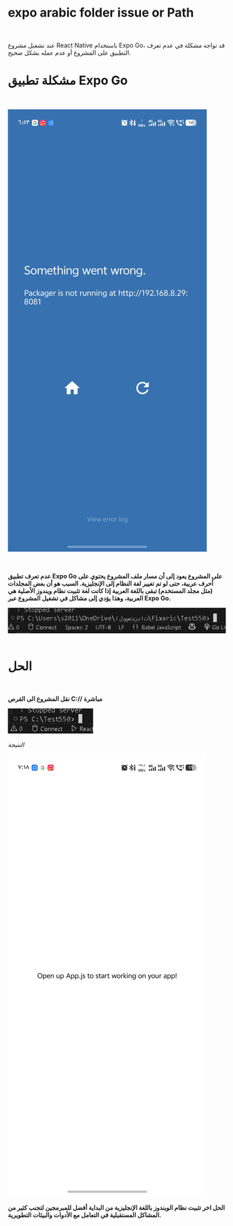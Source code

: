 # expo arabic folder issue or Path
&nbsp;&nbsp;&nbsp;
&nbsp;&nbsp;&nbsp;

عند تشغيل مشروع React Native باستخدام Expo Go، قد تواجه مشكلة في عدم تعرف التطبيق على المشروع أو عدم عمله بشكل صحيح.
&nbsp;&nbsp;&nbsp;
&nbsp;&nbsp;&nbsp;


# مشكلة تطبيق Expo Go 
&nbsp;&nbsp;&nbsp;

![رسالة الخطاء من التطبيق ](Im/فشل_wrong.jpg)

&nbsp;&nbsp;&nbsp;
&nbsp;&nbsp;&nbsp;
&nbsp;&nbsp;&nbsp;
&nbsp;&nbsp;&nbsp;
&nbsp;&nbsp;&nbsp;
&nbsp;&nbsp;&nbsp;
&nbsp;&nbsp;&nbsp;


**عدم تعرف تطبيق Expo Go على المشروع يعود إلى أن مسار ملف المشروع يحتوي على أحرف عربية، حتى لو تم تغيير لغة النظام إلى الإنجليزية. السبب هو أن بعض المجلدات (مثل مجلد المستخدم) تبقى باللغة العربية إذا كانت لغة تثبيت نظام ويندوز الأصلية هي العربية، وهذا يؤدي إلى مشاكل في تشغيل المشروع عبر Expo Go.**



![السبب](Im/مسار_يوجد_فيه_كلمة_عربية.JPG)
&nbsp;&nbsp;&nbsp;
&nbsp;&nbsp;&nbsp;
&nbsp;&nbsp;&nbsp;
&nbsp;&nbsp;&nbsp;
&nbsp;&nbsp;&nbsp;


 # الحل 
 &nbsp;&nbsp;&nbsp;
&nbsp;&nbsp;&nbsp;

 
  **نقل المشروع الى القرص C:// مباشرة**
  &nbsp;&nbsp;&nbsp;
&nbsp;&nbsp;&nbsp;

  ![الحل تجنب مسار يوجد به كلمة عربية ](Im/مسار_مباشر_من_C.JPG)
 &nbsp;&nbsp;&nbsp;
&nbsp;&nbsp;&nbsp;
&nbsp;&nbsp;&nbsp;
&nbsp;&nbsp;&nbsp;
&nbsp;&nbsp;&nbsp;
&nbsp;&nbsp;&nbsp;
&nbsp;&nbsp;&nbsp;
&nbsp;&nbsp;&nbsp;


*النتيجة*


 ![البرنامج يعمل بشكل جيد بعد تغير المسار ](Im/work_fine.jpg)
 
 **الحل اخر تثبيت نظام الويندوز باللغة الإنجليزية من البداية أفضل للمبرمجين لتجنب كثير من المشاكل المستقبلية في التعامل مع الأدوات والبيئات التطويرية.**
 &nbsp;&nbsp;&nbsp;
&nbsp;&nbsp;&nbsp;




 
